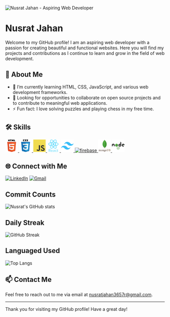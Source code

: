 ![Nusrat Jahan - Aspiring Web Developer](https://i.ibb.co/VQLWdg5/Get-started-in-Canva.png)

# Nusrat Jahan

Welcome to my GitHub profile! I am an aspiring web developer with a passion for creating beautiful and functional websites. Here you will find my projects and contributions as I continue to learn and grow in the field of web development.

## 🚀 About Me

- 🌱 I’m currently learning HTML, CSS, JavaScript, and various web development frameworks.
- 💼 Looking for opportunities to collaborate on open source projects and to contribute to meaningful web applications.
- ⚡ Fun fact: I love solving puzzles and playing chess in my free time.

## 🛠️ Skills

 <p align="left">
  <a href="https://www.w3.org/html/" target="_blank" rel="noreferrer"> 
    <img src="https://raw.githubusercontent.com/devicons/devicon/master/icons/html5/html5-original-wordmark.svg" alt="html5" width="40" height="40"/> 
  </a> 
  <a href="https://www.w3schools.com/css/" target="_blank" rel="noreferrer"> 
    <img src="https://raw.githubusercontent.com/devicons/devicon/master/icons/css3/css3-original-wordmark.svg" alt="css3" width="40" height="40"/> 
  </a> 
  <a href="https://www.javascript.com/" target="_blank" rel="noreferrer"> 
    <img src="https://raw.githubusercontent.com/devicons/devicon/master/icons/javascript/javascript-original.svg" alt="javascript" width="40" height="40"/> 
  </a> 
  <a href="https://reactjs.org/" target="_blank" rel="noreferrer"> 
    <img src="https://raw.githubusercontent.com/devicons/devicon/master/icons/react/react-original-wordmark.svg" alt="react" width="40" height="40"/> 
  </a> 
  <a href="https://tailwindcss.com/" target="_blank" rel="noreferrer">
    <img src="https://raw.githubusercontent.com/devicons/devicon/master/icons/tailwindcss/tailwindcss-original.svg" alt="tailwind" width="40" height="40"/>
  </a>
  <a href="https://firebase.google.com/" target="_blank" rel="noreferrer">
    <img src="https://www.vectorlogo.zone/logos/firebase/firebase-icon.svg" alt="firebase" width="40" height="40"/>
  </a>
  <a href="https://www.mongodb.com/" target="_blank" rel="noreferrer">
    <img src="https://raw.githubusercontent.com/devicons/devicon/master/icons/mongodb/mongodb-original-wordmark.svg" alt="mongodb" width="40" height="40"/>
  </a>
  <a href="https://nodejs.org/" target="_blank" rel="noreferrer">
    <img src="https://raw.githubusercontent.com/devicons/devicon/master/icons/nodejs/nodejs-original-wordmark.svg" alt="nodejs" width="40" height="40"/>
  </a>
</p>

## 🌐 Connect with Me

[![LinkedIn](https://img.shields.io/badge/LinkedIn-0077B5?style=for-the-badge&logo=linkedin&logoColor=white)](https://www.linkedin.com/in/nusrat-jahan-b12174307/)
[![Gmail](https://img.shields.io/badge/Gmail-D14836?style=for-the-badge&logo=gmail&logoColor=white)](mailto:nusratjahan3657r@gmail.com)

## Commit Counts

![Nusrat's GitHub stats](https://github-readme-stats.vercel.app/api?username=nusrat3657&show_icons=true&count_private=true)

## Daily Streak

![GitHub Streak](https://streak-stats.demolab.com/?user=nusrat3657)

## Languaged Used

![Top Langs](https://github-readme-stats.vercel.app/api/top-langs/?username=nusrat3657&layout=donut)

## 📫 Contact Me

Feel free to reach out to me via email at [nusratjahan3657r@gmail.com](mailto:nusratjahan3657r@gmail.com).

---

Thank you for visiting my GitHub profile! Have a great day!
